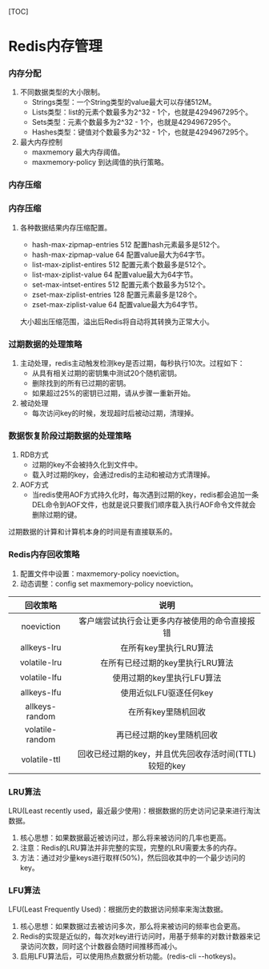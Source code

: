 [TOC]

# Redis内存管理

### 内存分配

1. 不同数据类型的大小限制。
   * Strings类型：一个String类型的value最大可以存储512M。
   * Lists类型：list的元素个数最多为2^32 - 1个，也就是4294967295个。
   * Sets类型：元素个数最多为2^32 - 1个，也就是4294967295个。
   * Hashes类型：键值对个数最多为2^32 - 1个，也就是4294967295个。
2. 最大内存控制
   * maxmemory 最大内存阈值。
   * maxmemory-policy 到达阈值的执行策略。

### 内存压缩

### 内存压缩

1. 各种数据结果内存压缩配置。

   * hash-max-zipmap-entries 512 配置hash元素最多是512个。
   * hash-max-zipmap-value 64 配置value最大为64字节。
   * list-max-ziplist-entires 512 配置元素个数最多是512个。
   * list-max-ziplist-value 64 配置value最大为64字节。
   * set-max-intset-entires 512 配置元素个数最多为512个。
   * zset-max-ziplist-entries 128 配置元素最多是128个。
   * zset-max-ziplist-value 64 配置value最大为64字节。

   大小超出压缩范围，溢出后Redis将自动将其转换为正常大小。

### 过期数据的处理策略

1. 主动处理，redis主动触发检测key是否过期，每秒执行10次。过程如下：
   * 从具有相关过期的密钥集中测试20个随机密钥。
   * 删除找到的所有已过期的密钥。
   * 如果超过25%的密钥已过期，请从步骤一重新开始。
2. 被动处理
   * 每次访问key的时候，发现超时后被动过期，清理掉。

### 数据恢复阶段过期数据的处理策略

1. RDB方式
   * 过期的key不会被持久化到文件中。
   * 载入时过期的key，会通过redis的主动和被动方式清理掉。
2. AOF方式
   * 当redis使用AOF方式持久化时，每次遇到过期的key，redis都会追加一条DEL命令到AOF文件，也就是说只要我们顺序载入执行AOF命令文件就会删除过期的键。

过期数据的计算和计算机本身的时间是有直接联系的。

### Redis内存回收策略

1. 配置文件中设置：maxmemory-policy noeviction。
2. 动态调整：config set maxmemory-policy noeviction。

|    回收策略     |                         说明                          |
| :-------------: | :---------------------------------------------------: |
|   noeviction    |    客户端尝试执行会让更多内存被使用的命令直接报错     |
|   allkeys-lru   |                在所有key里执行LRU算法                 |
|  volatile-lru   |           在所有已经过期的key里执行LRU算法            |
|  volatile-lfu   |              使用过期的key里执行LFU算法               |
|   allkeys-lfu   |                使用近似LFU驱逐任何key                 |
| allkeys-random  |                  在所有key里随机回收                  |
| volatile-random |               再已经过期的key里随机回收               |
|  volatile-ttl   | 回收已经过期的key，并且优先回收存活时间(TTL)较短的key |

### LRU算法

LRU(Least recently used，最近最少使用)：根据数据的历史访问记录来进行淘汰数据。

1. 核心思想：如果数据最近被访问过，那么将来被访问的几率也更高。
2. 注意：Redis的LRU算法并非完整的实现，完整的LRU需要太多的内存。
3. 方法：通过对少量keys进行取样(50%)，然后回收其中的一个最少访问的key。

### LFU算法

LFU(Least Frequently Used)：根据历史的数据访问频率来淘汰数据。

1. 核心思想：如果数据过去被访问多次，那么将来被访问的频率也会更高。
2. Redis的实现是近似的，每次对key进行访问时，用基于频率的对数计数器来记录访问次数，同时这个计数器会随时间推移而减小。
3. 启用LFU算法后，可以使用热点数据分析功能。(redis-cli --hotkeys)。